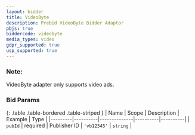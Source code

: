```yaml
---
layout: bidder
title: VideoByte
description: Prebid VideoByte Bidder Adaptor
pbjs: true
biddercode: videobyte
media_types: video
gdpr_supported: true
usp_supported: true
---
```


### Note:

VideoByte adapter only supports video ads.

### Bid Params

{: .table .table-bordered .table-striped }
| Name    | Scope    | Description  | Example  | Type     |
|---------|----------|--------------|----------|----------|
| `pubId` | required | Publisher ID | `'vb12345'` | `string` |
